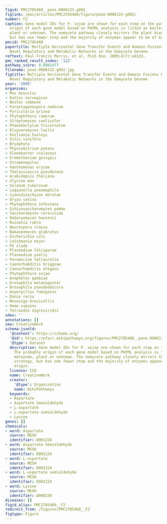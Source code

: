```yaml
---
figid: PMC2705460__pone.0006133.g002
figlink: /pmc/articles/PMC2705460/figure/pone-0006133-g002/
number: F2
caption: Gene model IDs for P. sojae are shown for each step on the pathway. The probable
  origin of each gene model based on PHYML analysis is listed as bacterial, metazoan,
  plant or unknown. The oomycete pathway closely mirrors the plant biosynthetic strategy,
  but has one fewer step and the majority of enzymes appear to be of bacterial origin.
pmcid: PMC2705460
papertitle: Multiple Horizontal Gene Transfer Events and Domain Fusions Have Created
  Novel Regulatory and Metabolic Networks in the Oomycete Genome.
reftext: Paul Francis Morris, et al. PLoS One. 2009;4(7):e6133.
pmc_ranked_result_index: '122'
pathway_score: 0.8081477
filename: pone.0006133.g002.jpg
figtitle: Multiple Horizontal Gene Transfer Events and Domain Fusions Have Created
  Novel Regulatory and Metabolic Networks in the Oomycete Genome
year: '2009'
organisms:
- Mus musculus
- Rattus norvegicus
- Nostoc commune
- Parastagonospora nodorum
- Pyricularia grisea
- Phytophthora ramorum
- Streptomyces coelicolor
- Phaeodactylum tricornutum
- Kluyveromyces lactis
- Emiliania huxleyi
- Vitis vinifera
- Bryophyta
- Physcomitrium patens
- Gloeobacter violaceus
- Eremothecium gossypii
- Stramenopiles
- Xanthomonas oryzae
- Thalassiosira pseudonana
- Arabidopsis thaliana
- Glycine max
- Solanum tuberosum
- Legionella pneumophila
- Cyanidioschyzon merolae
- Oryza sativa
- Phytophthora infestans
- Schizosaccharomyces pombe
- Saccharomyces cerevisiae
- Debaryomyces hansenii
- Ruinenia rubra
- Neurospora crassa
- Nakaseomyces glabratus
- Escherichia coli
- Leishmania major
- PX clade
- Plasmodium falciparum
- Plasmodium yoelii
- Paramecium tetraurelia
- Caenorhabditis briggsae
- Caenorhabditis elegans
- Phytophthora sojae
- Anopheles gambiae
- Drosophila melanogaster
- Drosophila pseudoobscura
- Aspergillus fumigatus
- Danio rerio
- Monosiga brevicollis
- Homo sapiens
- Tetraodon nigroviridis
ndex: ''
annotations: []
seo: CreativeWork
schema-jsonld:
  '@context': https://schema.org/
  '@id': https://pfocr.wikipathways.org/figures/PMC2705460__pone.0006133.g002.html
  '@type': Dataset
  description: Gene model IDs for P. sojae are shown for each step on the pathway.
    The probable origin of each gene model based on PHYML analysis is listed as bacterial,
    metazoan, plant or unknown. The oomycete pathway closely mirrors the plant biosynthetic
    strategy, but has one fewer step and the majority of enzymes appear to be of bacterial
    origin.
  license: CC0
  name: CreativeWork
  creator:
    '@type': Organization
    name: WikiPathways
  keywords:
  - Aspartate
  - Aspartate Semialdehyde
  - L-aspartate
  - L-aspartate semialdehyde
  - Lysine
genes: []
chemicals:
- word: Aspartate
  source: MESH
  identifier: D001224
- word: Aspartate Semialdehyde
  source: MESH
  identifier: D001224
- word: L-aspartate
  source: MESH
  identifier: D001224
- word: L-aspartate semialdehyde
  source: MESH
  identifier: D001224
- word: Lysine
  source: MESH
  identifier: D008239
diseases: []
figid_alias: PMC2705460__F2
redirect_from: /figures/PMC2705460__F2
figtype: Figure
---
```


